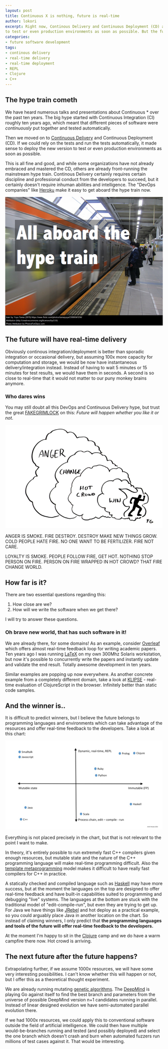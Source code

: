 ```yaml
---
layout: post
title: Continuous X is nothing, future is real-time
author: lokori
excerpt: Right now, Continous Delivery and Continuous Deployment (CD) and DevOps are all the rage. It makes sense to deploy the new version 
to test or even production environments as soon as possible. But the future is not continous, it will be real-time, so better get ready... or else.
categories: 
- future software development
tags:
- continous delivery
- real-time delivery
- real-time deployment
- REPL
- Clojure
- C++
---
```


## The hype train cometh 


We have heard numerous talks and presentations about Continuous * over the past ten years. The big hype started with Continuous Integration (CI) roughly ten years ago, which meant
that different pieces of software were *continuously* put together and tested automatically.

Then we moved on to [Continuous Delivery](https://en.wikipedia.org/wiki/Continuous_delivery) and Continuous Deployment (CD). If we could rely
on the tests and run the tests automatically, it made sense to deploy the new version to test or even production environments as soon as possible. 

This is all fine and good, and while some organizations have not already embraced and mastered the CD, others are already front-running the mainstream hype train. Continous Delivery
certainly requires certain discipline and professional conduct from the developers to succeed, but it certainly doesn't require inhuman
abilities and intelligence. The "DevOps companies" like [Heroku](https://www.heroku.com/) make it easy to get aboard the hype train now.

![All aboard the hype train](/img/real-time-deployment/hypetrain.png)


## The future will have real-time delivery

Obviously continous integration/deployment is better than sporadic integration or occasional delivery, but
assuming 100x more capacity for computation and storage, we would be now have instantaneous delivery/integration instead. Instead of having to wait 5 minutes or 15 minutes for test
results, we would have them in seconds. A second is so close to real-time that it would not matter to our puny monkey brains anymore.

### Who dares wins

You may still doubt all this DevOps and Continuous Delivery hype, but trust the great [FAKEGRIMLOCK](http://fakegrimlock.com/) on this: 
_Future will happen whether you like it or not_.

![Hot crowd drives the change](/img/real-time-deployment/hotcrowd-fakegrimlock.png)

ANGER IS SMOKE. FIRE DESTROY. DESTROY MAKE NEW THINGS GROW. COLD PEOPLE
HATE FIRE. NO ONE WANT TO BE FERTILIZER. FIRE NOT CARE.

LOYALTY IS SMOKE. PEOPLE FOLLOW FIRE, GET HOT. NOTHING STOP PERSON ON FIRE.
PERSON ON FIRE WRAPPED IN HOT CROWD? THAT FIRE CHANGE WORLD.

## How far is it?

There are two essential questions regarding this:

1. How close are we? 
2. How will we write the software when we get there?

I will try to answer these questions.

### Oh brave new world, that has such software in it!

We are already there, for some domains! As an example, consider [Overleaf](https://www.overleaf.com) which offers
almost real-time feedback loop for writing academic papers. Ten years ago I was running
[LaTeX](https://en.wikipedia.org/wiki/LaTeX) on my own 300Mhz Solaris workstation, but now it's possible to concurrently write
the papers and instantly update and validate the end result. Totally awesome development in ten years.

Similar examples are popping up now everywhere. As another concrete example from
a completely different domain, take a look at [KLIPSE](https://github.com/viebel/klipse) - real-time evaluation of ClojureScript in 
the browser. Infinitely better than static code samples. 

## And the winner is..

It is difficult to predict winners, but I believe the future belongs to programming languages
and environments which can take advantage of the resources and offer real-time feedback to
the developers. Take a look at this chart:

![programming languages](/img/real-time-deployment/programming_languages.jpg)

Everything is not placed precisely in the chart, but that is not relevant to the point I want to make.

In theory, it's entirely possible to run extremely fast C++ compilers given 
enough resources, but mutable state and the nature of the C++ programming language 
will make real-time programming difficult. Also the [template metaprogramming](https://en.wikipedia.org/wiki/Template_metaprogramming) 
model makes it  difficult to have really fast compilers for C++ in practice.

A statically checked and compiled language such as [Haskell](https://www.haskell.org/) may have more success, but at the moment 
the languages on the top are designed to offer real-time feedback and have built-in capabilities 
suited to programming and debugging "live" systems. The languages at the bottom are stuck with the
traditional model of "edit-compile-run", but even they are trying to get up. For Java we have things
like [JRebel](https://zeroturnaround.com/software/jrebel/) and hot deploy as a practical example, so you
could arguably place Java in another location on the chart. So instead of claiming winners, I only 
predict that **the programming languages and tools of the future will offer real-time feedback to the developers.**

At the moment I'm happy to sit in the [Clojure](http://clojure.org/) camp and we do have a warm campfire there now. 
Hot crowd is arriving.

## The next future after the future happens?

Extrapolating further, if we assume 1000x resources, we will have some very interesting possibilities. 
I can't know whether this will happen or not, but I offer this as a theoretical thought experiment.

We are already running mutating [genetic algorithms](https://en.wikipedia.org/wiki/Genetic_algorithm). The [DeepMind](https://deepmind.com/) is playing Go against itself to 
find the best branch and parameters from the universe of possible DeepMind version n+1 candidates running in parallel. Instead of linear designed evolution we have semi-automated parallel evolution there.

If we had 1000x resources, we could apply this to conventional software outside the field of artificial
intelligence. We could then have multiple would-be-branches running and tested (and possibly deployed) and
select the one branch which doesn't crash and burn when automated fuzzers run millions of test 
cases against it. That would be interesting.

